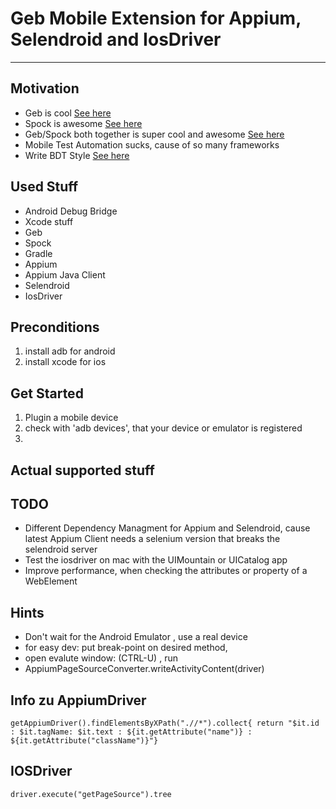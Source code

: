 
# Geb Mobile Extension for Appium, Selendroid and IosDriver
---

## Motivation
+ Geb is cool [See here](http://www.gebish.org/)
+ Spock is awesome [See here](http://docs.spockframework.org/en/latest/)
+ Geb/Spock both together is super cool and awesome [See here](http://www.gebish.org/manual/current/testing.html#spock_junit__testng)
+ Mobile Test Automation sucks, cause of so many frameworks
+ Write BDT Style [See here](http://de.slideshare.net/vodqanite/behavior-driven-testing-bdt) 

## Used Stuff
+ Android Debug Bridge 
+ Xcode stuff 
+ Geb
+ Spock
+ Gradle
+ Appium
+ Appium Java Client
+ Selendroid
+ IosDriver


## Preconditions
1. install adb for android
2. install xcode for ios

## Get Started
1. Plugin a mobile device
2. check with 'adb devices', that your device or emulator is registered
3. 

## Actual supported stuff

## TODO 
+ Different Dependency Managment for Appium and Selendroid, cause latest Appium Client needs a selenium version that breaks the selendroid server
+ Test the iosdriver on mac with the UIMountain or UICatalog app
+ Improve performance, when checking the attributes or property of a WebElement 
 

## Hints 
 + Don't wait for the Android Emulator , use a real device 
 + for easy dev: put break-point on desired method,
 + open evalute window: (CTRL-U) , run
 + AppiumPageSourceConverter.writeActivityContent(driver)


## Info zu AppiumDriver
`getAppiumDriver().findElementsByXPath(".//*").collect{ return "$it.id : $it.tagName: $it.text : ${it.getAttribute("name")} : ${it.getAttribute("className")}"}`


## IOSDriver
`driver.execute("getPageSource").tree`


